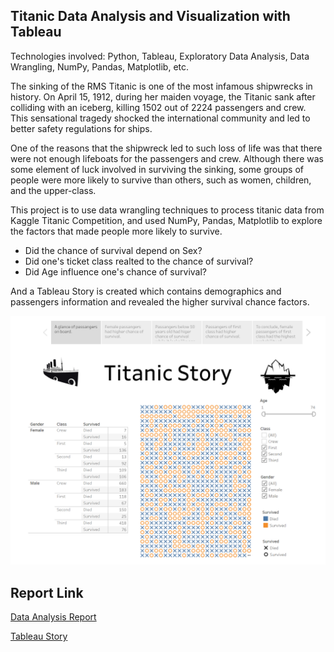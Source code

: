 ## Titanic Data Analysis and Visualization with Tableau ##
Technologies involved: Python, Tableau, Exploratory Data Analysis, Data Wrangling, NumPy, Pandas, Matplotlib, etc.

The sinking of the RMS Titanic is one of the most infamous shipwrecks in history. On April 15, 1912, during her maiden voyage, the Titanic sank after colliding with an iceberg, killing 1502 out of 2224 passengers and crew. This sensational tragedy shocked the international community and led to better safety regulations for ships.

One of the reasons that the shipwreck led to such loss of life was that there were not enough lifeboats for the passengers and crew. Although there was some element of luck involved in surviving the sinking, some groups of people were more likely to survive than others, such as women, children, and the upper-class.

This project is to use data wrangling techniques to process titanic data from Kaggle Titanic Competition, and used NumPy, Pandas, Matplotlib to explore the factors that made people more likely to survive.
+ Did the chance of survival depend on Sex?
+ Did one's ticket class realted to the chance of survival?
+ Did Age influence one's chance of survival?

And a Tableau Story is created which contains demographics and passengers information and revealed the higher survival chance factors.

![A Glance of Passangers On Board](https://github.com/lynnxlmiao/Data-Analysis/blob/master/Projects/Titanic%20Data%20Analysis%20and%20Visualization%20with%20Tableau%20Story/Create%20a%20Tableau%20Story%20-%20Titanic%20Data%20Visualization/Tableau%20Report%20Shortcuts/A%20Glance.png)

## Report Link ##
[Data Analysis Report](https://github.com/lynnxlmiao/Data-Analysis/blob/master/Projects/Titanic%20Data%20Analysis/titanic_data_analysis.ipynb)

[Tableau Story](https://public.tableau.com/profile/xilin.miao#!/vizhome/Titanic_Tableau_2/Story?publish=yes)
